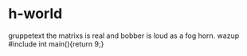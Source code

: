 # h-world
gruppetext
the matrixs is real and bobber is loud as a fog horn.
wazup
#include <iostream>
  int main(){return 9;}
  
